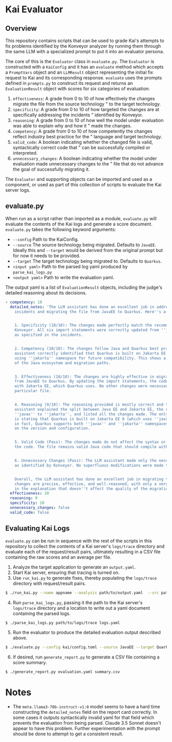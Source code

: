 # Kai Evaluator

## Overview

This repository contains scripts that can be used to grade Kai's
attempts to fix problems identified by the Konveyor analyzer by running
them through the same LLM with a specialized prompt to put it into
an evaluator persona.

The core of this is the `Evaluator` class in `evaluate.py`. The `Evaluator`
is constructed with a `KaiConfig` and it has an `evaluate` method which
accepts a `PromptVars` object and an `LLMResult` object representing the initial
fix request to Kai and its corresponding response. `evaluate` uses the prompts
defined in `prompts.py` to construct its request and returns an `EvaluationResult`
object with scores for six categories of evaluation:

1. `effectiveness`: A grade from 0 to 10 of how effectively the changes migrate the file from the source technology "
   to the target technology.
2. `specificity`: A grade from 0 to 10 of how targeted the changes are at specifically addressing the incidents "
   identified by Konveyor.
3. `reasoning`: A grade from 0 to 10 of how well the model under evaluation was able to explain why and how it "
   made the changes.
4. `competency`: A grade from 0 to 10 of how competently the changes reflect industry best practice for the "
   language and target technology.
5. `valid_code`: A boolean indicating whether the changed file is valid, syntactically correct code that "
   can be successfully compiled or interpreted.
6. `unnecessary_changes`: A boolean indicating whether the model under evaluation made unnecessary changes to the "
   file that do not advance the goal of successfully migrating it.

The `Evaluator` and supporting objects can be imported and used as a component, or used as part of this
collection of scripts to evaluate the Kai server logs.

## evaluate.py

When run as a script rather than imported as a module, `evaluate.py` will evaluate the contents of the Kai logs and
generate a score document. `evaluate.py` takes the following keyword arguments:

* `--config` Path to the KaiConfig.
* `--source` The source technology being migrated. Defaults to `JavaEE`. Ideally this and `--target` would be derived from the original prompt but for now it needs to be provided.
* `--target` The target technology being migrated to. Defaults to `Quarkus`. 
* `<input yaml>` Path to the parsed log yaml produced by `parse_kai_logs.py`
* `<output yaml>` Path to write the evaluation yaml.

The output yaml is a list of `EvaluationResult` objects, including the judge's detailed reasoning about its decisions.

```yaml
- competency: 10
  detailed_notes: 'The LLM assistant has done an excellent job in addressing the Konveyor
    incidents and migrating the file from JavaEE to Quarkus. Here''s a detailed evaluation:


    1. Specificity (10/10): The changes made perfectly match the recommendations from
    Konveyor. All six import statements were correctly updated from ''javax'' to ''jakarta''
    as specified in the incidents.


    2. Competency (10/10): The changes follow Java and Quarkus best practices. The
    assistant correctly identified that Quarkus is built on Jakarta EE 8 but recommends
    using ''jakarta'' namespace for future compatibility. This shows a good understanding
    of the Java ecosystem and migration paths.


    3. Effectiveness (10/10): The changes are highly effective in migrating the file
    from JavaEE to Quarkus. By updating the import statements, the code is now compatible
    with Jakarta EE, which Quarkus uses. No other changes were necessary for this
    particular file.


    4. Reasoning (9/10): The reasoning provided is mostly correct and thorough. The
    assistant explained the split between Java EE and Jakarta EE, the reason for changing
    ''javax'' to ''jakarta'', and listed all the changes made. The only minor inaccuracy
    is stating that Quarkus is built on Jakarta EE 8 (which uses ''javax''), when
    in fact, Quarkus supports both ''javax'' and ''jakarta'' namespaces depending
    on the version and configuration.


    5. Valid Code (Pass): The changes made do not affect the syntax or structure of
    the code. The file remains valid Java code that should compile without issues.


    6. Unnecessary Changes (Pass): The LLM assistant made only the necessary changes
    as identified by Konveyor. No superfluous modifications were made to the code.


    Overall, the LLM assistant has done an excellent job in migrating this file. The
    changes are precise, effective, and well-reasoned, with only a very minor inaccuracy
    in the explanation that doesn''t affect the quality of the migration itself.'
  effectiveness: 10
  reasoning: 9
  specificity: 10
  unnecessary_changes: false
  valid_code: false
```

## Evaluating Kai Logs

`evaluate.py` can be run in sequence with the rest of the scripts in this repository to collect the contents of
a Kai server's `logs/trace` directory and evaluate each of the request/result pairs, ultimately resulting in a CSV
file containing the raw scores and an average per file.

1. Analyze the target application to generate an `output.yaml`.
2. Start Kai server, ensuring that tracing is turned on.
3. Use `run_kai.py` to generate fixes, thereby populating the `logs/trace` directory with request/result pairs.
```bash
$ ./run_kai.py --name appname --analysis path/to/output.yaml  --src path/to/source/repository
```
4. Run `parse_kai_logs.py`, passing it the path to the Kai server's `logs/trace`
   directory and a location to write out a yaml document containing the parsed logs.
```bash
$ ./parse_kai_logs.py path/to/logs/trace logs.yaml
```
5. Run the evaluator to produce the detailed evaluation output described above.
```bash
$ ./evaluate.py --config kai/config.toml --source JavaEE --target Quarkus logs.yaml evaluation.yaml
```
6. If desired, run `generate_report.py` to generate a CSV file containing a score summary.
```bash
$ ./generate_report.py evaluation.yaml summary.csv
```

# Notes

* The `meta.llama3-70b-instruct-v1:0` model seems to have a hard time constructing the `detailed_notes` field on the 
  report card correctly. In some cases it outputs syntactically invalid yaml for that field which prevents the evaluation
  from being parsed. Claude 3.5 Sonnet doesn't appear to have this problem. Further experimentation with the prompt should
  be done to attempt to get a consistent result.
